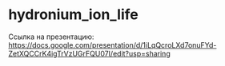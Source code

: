# hydronium_ion_life
Ссылка на презентацию: https://docs.google.com/presentation/d/1iLqQcroLXd7onuFYd-ZetXQCCrK4igTrVzUGrFQU07I/edit?usp=sharing